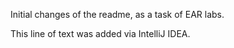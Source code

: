 Initial changes of the readme, as a task of EAR labs.
  
  This line of text was added via IntelliJ IDEA.